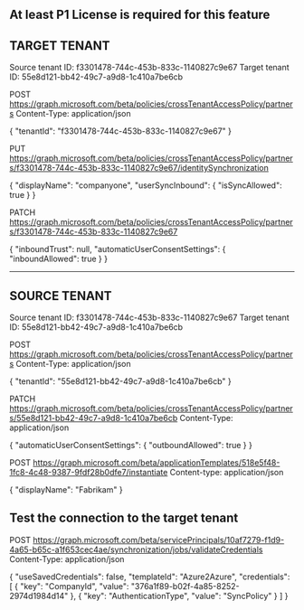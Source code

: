 
At least P1 License is required for this feature 
-------------
TARGET TENANT
-------------
		
Source tenant ID: f3301478-744c-453b-833c-1140827c9e67
Target tenant ID: 55e8d121-bb42-49c7-a9d8-1c410a7be6cb

POST https://graph.microsoft.com/beta/policies/crossTenantAccessPolicy/partners
Content-Type: application/json

{
  "tenantId": "f3301478-744c-453b-833c-1140827c9e67"
}

PUT https://graph.microsoft.com/beta/policies/crossTenantAccessPolicy/partners/f3301478-744c-453b-833c-1140827c9e67/identitySynchronization

{
   "displayName": "companyone",
   "userSyncInbound": 
    {
      "isSyncAllowed": true
    }
}

PATCH https://graph.microsoft.com/beta/policies/crossTenantAccessPolicy/partners/f3301478-744c-453b-833c-1140827c9e67

{
    "inboundTrust": null,
    "automaticUserConsentSettings":
    {
        "inboundAllowed": true
    }
}

-------------
SOURCE TENANT
-------------

Source tenant ID: f3301478-744c-453b-833c-1140827c9e67
Target tenant ID: 55e8d121-bb42-49c7-a9d8-1c410a7be6cb
		
POST https://graph.microsoft.com/beta/policies/crossTenantAccessPolicy/partners
Content-Type: application/json

{
  "tenantId": "55e8d121-bb42-49c7-a9d8-1c410a7be6cb"
}

PATCH https://graph.microsoft.com/beta/policies/crossTenantAccessPolicy/partners/55e8d121-bb42-49c7-a9d8-1c410a7be6cb
Content-Type: application/json

{
    "automaticUserConsentSettings":
    {
        "outboundAllowed": true
    }
}

POST https://graph.microsoft.com/beta/applicationTemplates/518e5f48-1fc8-4c48-9387-9fdf28b0dfe7/instantiate
Content-type: application/json

{
  "displayName": "Fabrikam"
}

## Test the connection to the target tenant

POST https://graph.microsoft.com/beta/servicePrincipals/10af7279-f1d9-4a65-b65c-a1f653cec4ae/synchronization/jobs/validateCredentials
Content-Type: application/json

{
    "useSavedCredentials": false,
    "templateId": "Azure2Azure",
    "credentials": [
        {
            "key": "CompanyId",
            "value": "376a1f89-b02f-4a85-8252-2974d1984d14"
        },
        {
            "key": "AuthenticationType",
            "value": "SyncPolicy"
        }
    ]
}